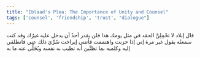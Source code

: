 ```yaml
---
title: "Iblaad's Plea: The Importance of Unity and Counsel"
tags: ['counsel', 'friendship', 'trust', "dialogue"]
---
```


 قال إبلاد لا تحْمِلِنَّ الحقد في مثل يومك هذا فلن يقدر أحدٌ أن يدخل عليه غيرُك وقد كنت سمعتُه يقول غير مرة إني إذا حزنت واهتممت فأتتني إيراخت سُرِّيَ ذلك عني فانطلقي إليه وكلميه بما تظنِّين أنه تطيب به نفسه ويُجَلِّي عنه ما به
